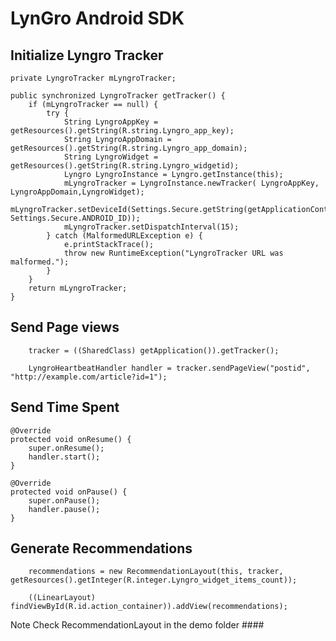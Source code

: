 # LynGro Android SDK

## Initialize Lyngro Tracker ##
    private LyngroTracker mLyngroTracker;

    public synchronized LyngroTracker getTracker() {
        if (mLyngroTracker == null) {
            try {
                String LyngroAppKey = getResources().getString(R.string.Lyngro_app_key);
                String LyngroAppDomain = getResources().getString(R.string.Lyngro_app_domain);
                String LyngroWidget = getResources().getString(R.string.Lyngro_widgetid);
                Lyngro LyngroInstance = Lyngro.getInstance(this);
                mLyngroTracker = LyngroInstance.newTracker( LyngroAppKey, LyngroAppDomain,LyngroWidget);
                mLyngroTracker.setDeviceId(Settings.Secure.getString(getApplicationContext().getContentResolver(), Settings.Secure.ANDROID_ID));
                mLyngroTracker.setDispatchInterval(15);
            } catch (MalformedURLException e) {
                e.printStackTrace();
                throw new RuntimeException("LyngroTracker URL was malformed.");
            }
        }
        return mLyngroTracker;
    }
    
    
    
## Send Page views ##
        tracker = ((SharedClass) getApplication()).getTracker();
        
        LyngroHeartbeatHandler handler = tracker.sendPageView("postid", "http://example.com/article?id=1");
        
## Send Time Spent

    @Override
    protected void onResume() {
        super.onResume();
        handler.start();
    }

    @Override
    protected void onPause() {
        super.onPause();
        handler.pause();
    }
    
## Generate Recommendations
        recommendations = new RecommendationLayout(this, tracker, getResources().getInteger(R.integer.Lyngro_widget_items_count));
        
        ((LinearLayout) findViewById(R.id.action_container)).addView(recommendations);

Note Check RecommendationLayout in the demo folder ####
